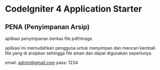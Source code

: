 # CodeIgniter 4 Application Starter

## PENA (Penyimpanan Arsip)

aplikasi penyimpanan berkas file pdf/image

aplikasi ini memudahkan pengguna untuk menyimpan dan mencari kembali file yang di arsipkan sehingga file aman dan dapat digunakan seperlunya.

email: admin@gmail.com
pass: 1234
